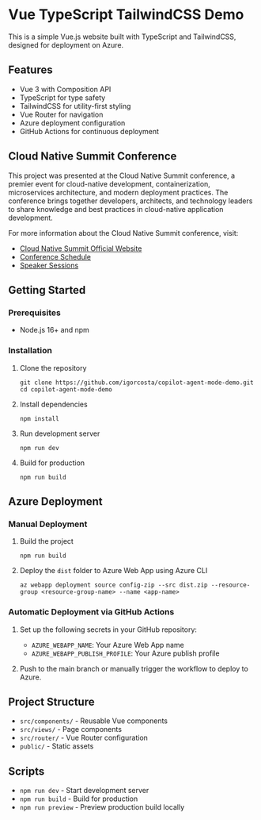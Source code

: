 # Vue TypeScript TailwindCSS Demo

This is a simple Vue.js website built with TypeScript and TailwindCSS, designed for deployment on Azure.

## Features

- Vue 3 with Composition API
- TypeScript for type safety
- TailwindCSS for utility-first styling
- Vue Router for navigation
- Azure deployment configuration
- GitHub Actions for continuous deployment

## Cloud Native Summit Conference

This project was presented at the Cloud Native Summit conference, a premier event for cloud-native development, containerization, microservices architecture, and modern deployment practices. The conference brings together developers, architects, and technology leaders to share knowledge and best practices in cloud-native application development.

For more information about the Cloud Native Summit conference, visit:
- [Cloud Native Summit Official Website](https://cloudnativesummit.org)
- [Conference Schedule](https://cloudnativesummit.org/schedule)
- [Speaker Sessions](https://cloudnativesummit.org/speakers)

## Getting Started

### Prerequisites

- Node.js 16+ and npm

### Installation

1. Clone the repository
   ```
   git clone https://github.com/igorcosta/copilot-agent-mode-demo.git
   cd copilot-agent-mode-demo
   ```

2. Install dependencies
   ```
   npm install
   ```

3. Run development server
   ```
   npm run dev
   ```

4. Build for production
   ```
   npm run build
   ```

## Azure Deployment

### Manual Deployment

1. Build the project
   ```
   npm run build
   ```

2. Deploy the `dist` folder to Azure Web App using Azure CLI
   ```
   az webapp deployment source config-zip --src dist.zip --resource-group <resource-group-name> --name <app-name>
   ```

### Automatic Deployment via GitHub Actions

1. Set up the following secrets in your GitHub repository:
   - `AZURE_WEBAPP_NAME`: Your Azure Web App name
   - `AZURE_WEBAPP_PUBLISH_PROFILE`: Your Azure publish profile

2. Push to the main branch or manually trigger the workflow to deploy to Azure.

## Project Structure

- `src/components/` - Reusable Vue components
- `src/views/` - Page components
- `src/router/` - Vue Router configuration
- `public/` - Static assets

## Scripts

- `npm run dev` - Start development server
- `npm run build` - Build for production
- `npm run preview` - Preview production build locally
